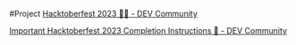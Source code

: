#Project 
[Hacktoberfest 2023 🍁🎃 - DEV Community](https://dev.to/page/hacktoberfest-2023)

[Important Hacktoberfest 2023 Completion Instructions 🚀 - DEV Community](https://dev.to/devteam/important-hacktoberfest-2023-completion-instructions-3ldg)
